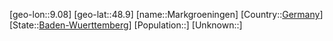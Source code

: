 ﻿---
location: [48.9,9.08]
type: City
tags:
- geo/City


SpocWebEntityId: 32308
isDeleted: false
confidential: public

---
[geo-lon::9.08]
[geo-lat::48.9]
[name::Markgroeningen]
[Country::[Germany](geo/Continent/Europe/Germany.md)]
[State::[Baden-Wuerttemberg](geo/Continent/Europe/Germany/Baden-Wuerttemberg.md)]
[Population::]
[Unknown::]

